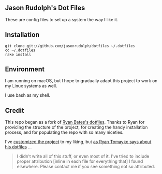 ## Jason Rudolph's Dot Files

These are config files to set up a system the way I like it.


## Installation

    git clone git://github.com/jasonrudolph/dotfiles ~/.dotfiles
    cd ~/.dotfiles
    rake install


## Environment

I am running on macOS, but I hope to gradually adapt this project to work on my Linux systems as well.

I use bash as my shell.


## Credit

This repo began as a fork of [Ryan Bates's dotfiles](https://github.com/ryanb/dotfiles). Thanks to Ryan for providing the structure of the project, for creating the handy installation process, and for populating the repo with so many niceties.

I've [customized the project](https://github.com/jasonrudolph/dotfiles/compare/2e9813c...main) to my liking, but [as Ryan Tomayko says about his dotfiles](https://github.com/rtomayko/dotfiles/blob/f95faec/README#L65) ...

> I didn't write all of this stuff, or even most of it.
> I've tried to include proper attribution [inline in each file for everything that] I found elsewhere.
> Please contact me if you see something not so attributed.
